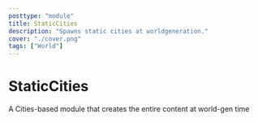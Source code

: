 ```yaml
---
posttype: "module" 
title: StaticCities
description: "Spawns static cities at worldgeneration."
cover: "./cover.png"
tags: ["World"]
---
```

# StaticCities
A Cities-based module that creates the entire content at world-gen time
